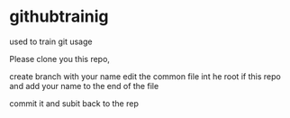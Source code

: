 # githubtrainig
used to train git   usage 


Please clone you this repo,

create branch with your name 
edit the common  file int he root if this repo and add your name to the end of the file 


commit it and subit back to the rep 
